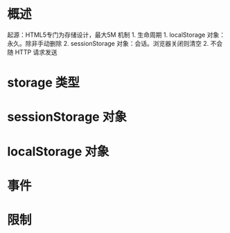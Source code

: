 # 概述

起源：HTML5专门为存储设计，最大5M
机制
	1. 生命周期
		1. localStorage 对象：永久。除非手动删除
		2. sessionStorage 对象：会话。浏览器关闭则清空
	2. 不会随 HTTP 请求发送
# storage 类型

# sessionStorage 对象

# localStorage 对象

# 事件

# 限制
